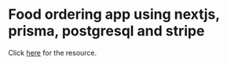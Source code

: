 <h1>Food ordering app using nextjs, prisma, postgresql and stripe</h1>

<p>
  Click <a href="https://www.youtube.com/watch?v=aYzT06aQkGI">here</a> for the
  resource.
</p>

